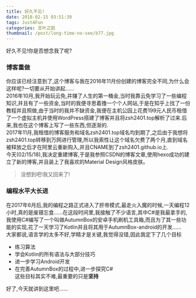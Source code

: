 ```yaml
---
title: 好久不见!
date: 2018-02-15 03:51:39
tags: Just4Fun
categories: 言叶之庭
thumbnail: /post/long-time-no-see/b77.jpg
---
```

好久不见!你是否想念我了呢?   
<!-- more -->

### 博客重做
你应该已经注意到了,这个博客与我在2016年11月份创建的博客完全不同,为什么会这样呢?一切要从开始讲起......   
2016年10月,我开始玩云免,并赚了人生的第一桶金,当时我靠云免学习了一些编程知识,并且有了一些资金,当时的我便寻思着撸一个个人网站,于是在知乎上找了一份教程并且照做,由于当时的我并不缺资金,我便在主机公园上花费199元人民币租借了一个虚拟主机并使用WordPress搭建了博客并且将zsh2401.top解析了过来.后来,我也在这个博客上写了一些东西,但逐渐的.   
2017年11月,我租借的博客服务和域名zsh2401.top域名均到期了,之后由于我想将zsh2401.top转移到万网进行管理,所以我索性让这个域名欠费了两个月,直到域名被释放之后才在阿里云重新购入,并且CNAME到了zsh2401.github.io上.   
今天(02/15/18),我决定重建博客,于是我参照CSDN的博客文章,使用hexo成功的建立了新的博客,并且装上了我喜欢的Material Design风格皮肤。   
> 没想到吧!我又回来了!

### 编程水平大长进
在2017年6月后,我的编程之路正式进入了肝帝模式,最走火入魔的时候,一天编程12小时,真的是废寝忘食......在这段时间里,我接触了不少语言,其中C#是我最拿手的,我使用C#编写了一个叫做AutumnBox的安卓手机刷机工具箱,而且为了其一些功能的实现,花了一天学习了Kotlin并且将其用于AutumnBox-android的开发......   
大家都说,语言学的太多不好,学精才是关键,我觉得没错,因此我定下了几个目标   
- 练习算法   
- 学会Kotlin的所有语法与大部分技巧   
- 进一步学习Android开发   
- 在完善AutumnBox的过程中,进一步探究C#   
这些目标其实不难,最重要的只是**坚持**   


好了,今天就讲到这里吧......
